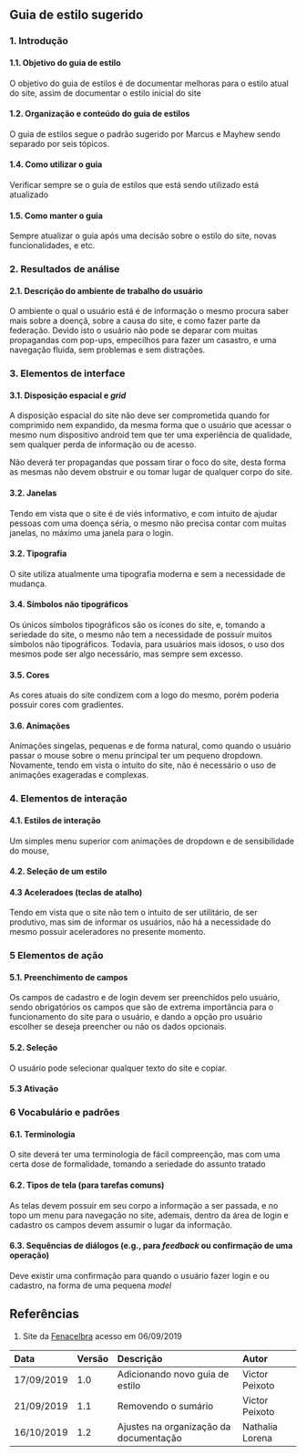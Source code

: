 ## Guia de estilo sugerido

### 1. Introdução

#### 1.1. Objetivo do guia de estilo

O objetivo do guia de estilos é de documentar melhoras para o estilo atual do site, assim de documentar o estilo inicial do site

#### 1.2. Organização e conteúdo do guia de estilos

O guia de estilos segue o padrão sugerido por Marcus e Mayhew sendo separado por seis tópicos.

#### 1.4. Como utilizar o guia

Verificar sempre se o guia de estilos que está sendo utilizado está atualizado

#### 1.5. Como manter o guia

Sempre atualizar o guia após uma decisão sobre o estilo do site, novas funcionalidades, e etc.

### 2. Resultados de análise

#### 2.1. Descrição do ambiente de trabalho do usuário

O ambiente o qual o usuário está é de informação o mesmo procura saber mais sobre a doençã, sobre a causa do site, e como fazer parte da federação. Devido isto o usuário não pode se deparar com muitas propagandas com pop-ups, empecilhos para fazer um casastro, e uma navegação fluida, sem problemas e sem distrações.

### 3. Elementos de interface

#### 3.1. Disposição espacial e _grid_

A disposição espacial do site não deve ser comprometida quando for comprimido nem expandido, da mesma forma que o usuário que acessar o mesmo num dispositivo android tem que ter uma experiência de qualidade, sem qualquer perda de informação ou de acesso.

Não deverá ter propagandas que possam tirar o foco do site, desta forma as mesmas não devem obstruir e ou tomar lugar de qualquer corpo do site.

#### 3.2. Janelas

Tendo em vista que o site é de viés informativo, e com intuito de ajudar pessoas com uma doença séria, o mesmo não precisa contar com muitas janelas, no máximo uma janela para o login.

#### 3.2. Tipografia

O site utiliza atualmente uma tipografia moderna e sem a necessidade de mudança.

#### 3.4. Símbolos não tipográficos

Os únicos símbolos tipográficos são os ícones do site, e, tomando a seriedade do site, o mesmo não tem a necessidade de possuír muitos símbolos não tipográficos. Todavia, para usuários mais idosos, o uso dos mesmos pode ser algo necessário, mas sempre sem excesso.

#### 3.5. Cores

As cores atuais do site condizem com a logo do mesmo, porém poderia possuir cores com gradientes.

#### 3.6. Animações

Animações singelas, pequenas e de forma natural, como quando o usuário passar o mouse sobre o menu principal ter um pequeno dropdown. Novamente, tendo em vista o intuito do site, não é necessário o uso de animações exageradas e complexas.

### 4. Elementos de interação

#### 4.1. Estilos de interação

Um simples menu superior com animações de dropdown e de sensibilidade do mouse,

#### 4.2. Seleção de um estilo

#### 4.3 Aceleradoes (teclas de atalho)

Tendo em vista que o site não tem o intuito de ser utilitário, de ser produtivo, mas sim de informar os usuários, não há a necessidade do mesmo possuir aceleradores no presente momento.

### 5 Elementos de ação

#### 5.1. Preenchimento de campos

Os campos de cadastro e de login devem ser preenchidos pelo usuário, sendo obrigatórios os campos que são de extrema importãncia para o funcionamento do site para o usuário, e dando a opção pro usuário escolher se deseja preencher ou não os dados opcionais.

#### 5.2. Seleção

O usuário pode selecionar qualquer texto do site e copiar.

#### 5.3 Ativação

### 6 Vocabulário e padrões

#### 6.1. Terminologia

O site deverá ter uma terminologia de fácil compreenção, mas com uma certa dose de formalidade, tomando a seriedade do assunto tratado

#### 6.2. Tipos de tela (para tarefas comuns)

As telas devem possuir em seu corpo a informação a ser passada, e no topo um menu para navegação no site, ademais, dentro da área de login e cadastro os campos devem assumir o lugar da informação.

#### 6.3. Sequências de diálogos (e.g., para _feedback_ ou confirmação de uma operação)

Deve existir uma confirmação para quando o usuário fazer login e ou cadastro, na forma de uma pequena _model_

## Referências

1. Site da [Fenacelbra](http://www.fenacelbra.com.br/) acesso em 06/09/2019



| Data       | Versão | Descrição                                | Autor             |
| :--------- | :----- | :--------------------------------------- | :---------------- |
| 17/09/2019 | 1.0    | Adicionando novo guia de estilo          | Victor Peixoto    |
| 21/09/2019 | 1.1    | Removendo o sumário                      | Victor Peixoto    |
| 16/10/2019 | 1.2    | Ajustes na organização da documentação | Nathalia Lorena |